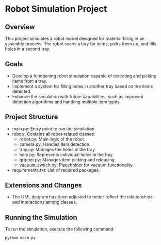 # Robot Simulation Project

## Overview

This project simulates a robot model designed for material filling in an assembly process. The robot scans a tray for items, picks them up, and fills holes in a second tray.

## Goals

- Develop a functioning robot simulation capable of detecting and picking items from a tray.
- Implement a system for filling holes in another tray based on the items detected.
- Enhance the simulation with future capabilities, such as improved detection algorithms and handling multiple item types.

## Project Structure

- main.py: Entry point to run the simulation.
- robot/: Contains all robot-related classes:
    - robot.py: Main logic of the robot.
    - camera.py: Handles item detection.
    - tray.py: Manages the holes in the tray.
    - hole.py: Represents individual holes in the tray.
    - gripper.py: Manages item picking and releasing.
    - vacuum_switch.py: Placeholder for vacuum functionality.
- requirements.txt: List of required packages.

## Extensions and Changes

- The UML diagram has been adjusted to better reflect the relationships and interactions among classes.

## Running the Simulation

To run the simulation, execute the following command:

```bash
python main.py